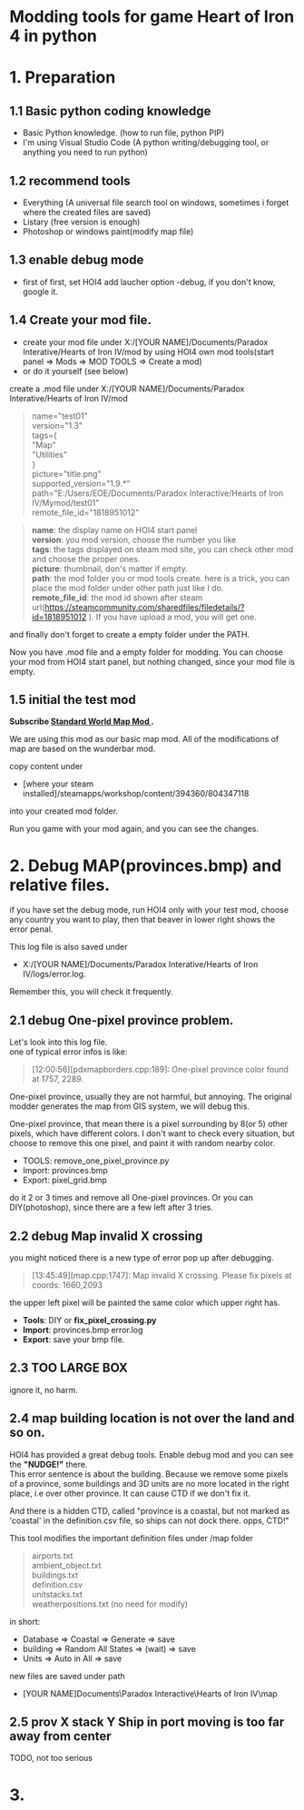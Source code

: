 # Modding tools for game Heart of Iron 4 in python




# 1. Preparation
## 1.1 Basic python coding knowledge
* Basic Python knowledge. (how to run file, python PIP)
* I'm using Visual Studio Code (A python writing/debugging tool, or anything you need to run python) 

## 1.2 recommend tools
* Everything (A universal file search tool on windows, sometimes i forget where the created files are saved)
* Listary  (free version is enough)
* Photoshop or windows paint(modify map file) 

## 1.3 enable debug mode
* first of first, set HOI4 add laucher option -debug, if you don't know, google it.

## 1.4 Create your mod file.
* create your mod file under X:/[YOUR NAME]/Documents/Paradox Interative/Hearts of Iron IV/mod by using HOI4 own mod tools(start panel => Mods => MOD TOOLS => Create a mod)
* or do it yourself (see below)

create a .mod file under X:/[YOUR NAME]/Documents/Paradox Interative/Hearts of Iron IV/mod


>name="test01" <br>
version="1.3" <br>
tags={ <br>
	"Map" <br>
	"Utilities" <br>
}<br>
picture="title.png"<br>
supported_version="1.9.*"<br>
path="E:/Users/EOE/Documents/Paradox Interactive/Hearts of Iron IV/Mymod/test01"<br>
remote_file_id="1818951012"<br>

>**name**: the display name on HOI4 start panel<br>
**version**: you mod version, choose the number you like<br>
**tags**: the tags displayed on steam mod site, you can check other mod and choose the proper ones.<br>
**picture**: thumbnail, don's matter if empty.<br>
**path**: the mod folder you or mod tools create. here is a trick, you can place the mod folder under other path just like I do.<br>
**remote_file_id**: the mod id shown after steam url(https://steamcommunity.com/sharedfiles/filedetails/?id=1818951012 ). If you have upload a mod, you will get one.<br>

and finally don't forget to create a empty folder under the PATH.
</p>
Now you have .mod file and a empty folder for modding. You can choose your mod from HOI4 start panel, but nothing changed, since your mod file is empty. 

## 1.5 initial the test mod

**Subscribe [Standard World Map Mod
](https://steamcommunity.com/sharedfiles/filedetails/?id=804347118).** </p>
We are using this mod as our basic map mod. All of the modifications of map are based on the wunderbar mod. 

copy content under 

* [where your steam installed]/steamapps/workshop/content/394360/804347118

into your created mod folder. 

Run you game with your mod again, and you can see the changes.

# 2. Debug MAP(provinces.bmp) and relative files.

if you have set the debug mode, run HOI4 only with your test mod, choose any country you want to play, then that beaver in lower right shows the error penal. 

This log file is also saved under 
* X:/[YOUR NAME]/Documents/Paradox Interative/Hearts of Iron IV/logs/error.log. 

Remember this, you will check it frequently. 


## 2.1 debug One-pixel province problem.
</p>
Let's look into this log file. <br>
one of typical error infos is like: 

>[12:00:56][pdxmapborders.cpp:189]: One-pixel province color found at 1757, 2289.

One-pixel province, usually they are not harmful, but annoying. The original modder generates the map from GIS system, we will debug this.

One-pixel province, that mean there is a pixel surrounding by 8(or 5) other pixels, which have different colors. I don't want to check every situation, but choose to remove this one pixel, and paint it with random nearby color.

- TOOLS: remove_one_pixel_province.py
- Import: provinces.bmp 
- Export: pixel_grid.bmp

do it 2 or 3 times and remove all One-pixel provinces. Or you can DIY(photoshop), since there are a few left after 3 tries. 

## 2.2 debug Map invalid X crossing
you might noticed there is a new type of error pop up after debugging. 
>[13:45:49][map.cpp:1747]: Map invalid X crossing. Please fix pixels at coords: 1660,2093

the upper left pixel will be painted the same color which upper right has.

- **Tools**: DIY or **fix_pixel_crossing.py**
- **Import**: provinces.bmp error.log
- **Export**: save your bmp file.

## 2.3 TOO LARGE BOX
ignore it, no harm.

## 2.4 map building location is not over the land and so on.
HOI4 has provided a great debug tools. Enable debug mod and you can see the **"NUDGE!"** there.<br>
This error sentence is about the building. Because we remove some pixels of a province, some buildings and 3D units are no more located in the right place, i.e over other province. It can cause CTD if we don't fix it. 

And there is a hidden CTD, called "province is a coastal, but not marked as 'coastal' in the definition.csv file, so ships can not dock there. opps, CTD!"

This tool modifies the important definition files under /map folder
>airports.txt<br>
>ambient_object.txt<br>
>buildings.txt<br>
>definition.csv<br>
>unitstacks.txt<br>
>weatherpositions.txt (no need for modify)


in short:

* Database => Coastal => Generate => save
* building => Random All States => (wait) => save
* Units => Auto in All => save

new files are saved under path 
* [YOUR NAME]Documents\Paradox Interactive\Hearts of Iron IV\map

## 2.5 prov X stack Y Ship in port moving is too far away from center
TODO, not too serious


# 3.





















